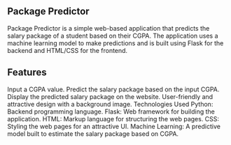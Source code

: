 ## Package Predictor
Package Predictor is a simple web-based application that predicts the salary package of a student based on their CGPA. The application uses a machine learning model to make predictions and is built using Flask for the backend and HTML/CSS for the frontend.

## Features
Input a CGPA value.
Predict the salary package based on the input CGPA.
Display the predicted salary package on the website.
User-friendly and attractive design with a background image.
Technologies Used
Python: Backend programming language.
Flask: Web framework for building the application.
HTML: Markup language for structuring the web pages.
CSS: Styling the web pages for an attractive UI.
Machine Learning: A predictive model built to estimate the salary package based on CGPA.

